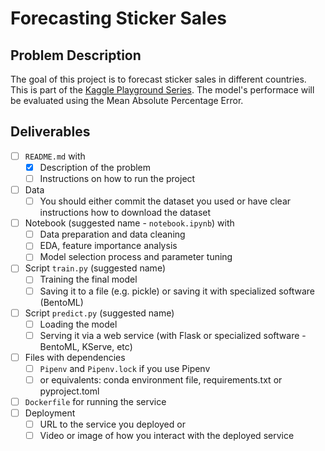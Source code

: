# Forecasting Sticker Sales

## Problem Description

The goal of this project is to forecast sticker sales in different countries. This is part of the [Kaggle Playground Series](https://www.kaggle.com/competitions/playground-series-s5e1). The model's performace will be evaluated using the Mean Absolute Percentage Error.

## Deliverables

- [ ] `README.md` with
  - [x] Description of the problem
  - [ ] Instructions on how to run the project
- [ ] Data
  - [ ] You should either commit the dataset you used or have clear instructions how to download the dataset
- [ ] Notebook (suggested name - `notebook.ipynb`) with
  - [ ] Data preparation and data cleaning
  - [ ] EDA, feature importance analysis
  - [ ] Model selection process and parameter tuning
- [ ] Script `train.py` (suggested name)
  - [ ] Training the final model
  - [ ] Saving it to a file (e.g. pickle) or saving it with specialized software (BentoML)
- [ ] Script `predict.py` (suggested name)
  - [ ] Loading the model
  - [ ] Serving it via a web service (with Flask or specialized software - BentoML, KServe, etc)
- [ ] Files with dependencies
  - [ ] `Pipenv` and `Pipenv.lock` if you use Pipenv
  - [ ] or equivalents: conda environment file, requirements.txt or pyproject.toml
- [ ] `Dockerfile` for running the service
- [ ] Deployment
  - [ ] URL to the service you deployed or
  - [ ] Video or image of how you interact with the deployed service
